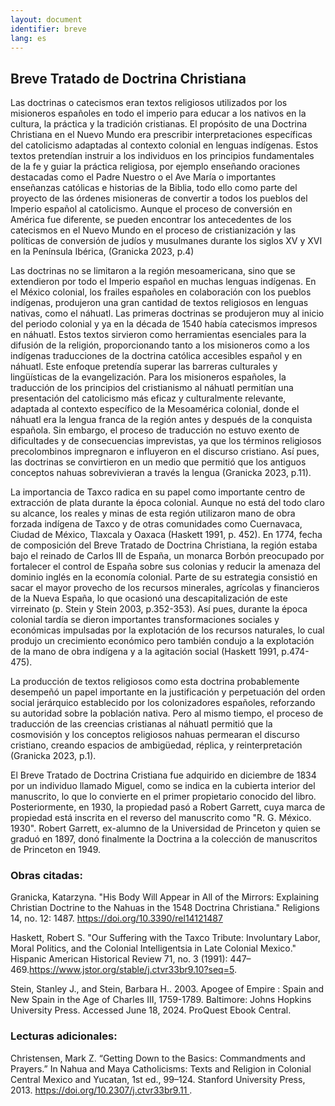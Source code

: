 ```yaml
---
layout: document
identifier: breve
lang: es
---
```

<h2>Breve Tratado de Doctrina Christiana</h2>
<p>Las doctrinas o catecismos eran textos religiosos utilizados por los misioneros españoles en todo el imperio para educar a los nativos en la cultura, la práctica y la tradición cristianas. El propósito de una Doctrina Christiana en el Nuevo Mundo era prescribir interpretaciones específicas del catolicismo adaptadas al contexto colonial en lenguas indígenas. Estos textos pretendían instruir a los individuos en los principios fundamentales de la fe y guiar la práctica religiosa, por ejemplo enseñando oraciones destacadas como el Padre Nuestro o el Ave María o importantes enseñanzas católicas e historias de la Biblia, todo ello como parte del proyecto de las órdenes misioneras de convertir a todos los pueblos del Imperio español al catolicismo. Aunque el proceso de conversión en América fue diferente, se pueden encontrar los antecedentes de los catecismos en el Nuevo Mundo en el proceso de cristianización y las políticas de conversión de judíos y musulmanes durante los siglos XV y XVI en la Península Ibérica, (Granicka 2023, p.4)</p>

<p>Las doctrinas no se limitaron a la región mesoamericana, sino que se extendieron por todo el Imperio español en muchas lenguas indígenas. En el México colonial, los frailes españoles en colaboración con los pueblos indígenas, produjeron una gran cantidad de textos religiosos en lenguas nativas, como el náhuatl. Las primeras doctrinas se produjeron muy al inicio del periodo colonial y ya en la década de 1540 había catecismos impresos en náhuatl. Estos textos sirvieron como herramientas esenciales para la difusión de la religión, proporcionando tanto a los misioneros como a los indígenas traducciones de la doctrina católica accesibles español y en náhuatl. Este enfoque pretendía superar las barreras culturales y lingüísticas de la evangelización. Para los misioneros españoles, la traducción de los principios del cristianismo al náhuatl permitían una presentación del catolicismo más eficaz y culturalmente relevante, adaptada al contexto específico de la Mesoamérica colonial, donde el náhuatl era la lengua franca de la región antes y después de la conquista española. Sin embargo, el proceso de traducción no estuvo exento de dificultades y de consecuencias imprevistas, ya que los términos religiosos precolombinos impregnaron e influyeron en el discurso cristiano. Así pues, las doctrinas se convirtieron en un medio que permitió que los antiguos conceptos nahuas sobrevivieran a través la lengua (Granicka 2023, p.11).</p>

<p>La importancia de Taxco radica en su papel como importante centro de extracción de plata durante la época colonial. Aunque no está del todo claro su alcance, los reales y minas de esta región utilizaron mano de obra forzada indígena de Taxco y de otras comunidades como Cuernavaca, Ciudad de México, Tlaxcala y Oaxaca (Haskett 1991, p. 452). En 1774, fecha de composición del Breve Tratado de Doctrina Christiana, la región estaba bajo el reinado de Carlos III de España, un monarca Borbón preocupado por fortalecer el control de España sobre sus colonias y reducir la amenaza del dominio inglés en la economía colonial. Parte de su estrategia consistió en sacar el mayor provecho de los recursos minerales, agrícolas y financieros de la Nueva España, lo que ocasionó una descapitalización de este virreinato (p. Stein y Stein 2003, p.352-353). Así pues, durante la época colonial tardía se dieron importantes transformaciones sociales y económicas impulsadas por la explotación de los recursos naturales, lo cual produjo un crecimiento económico pero también condujo a la explotación de la mano de obra indígena y a la agitación social (Haskett 1991, p.474-475).</p>

<p>La producción de textos religiosos como esta doctrina probablemente desempeñó un papel importante en la justificación y perpetuación del orden social jerárquico establecido por los colonizadores españoles, reforzando su autoridad sobre la población nativa. Pero al mismo tiempo, el proceso de traducción de las creencias cristianas al náhuatl permitió que la cosmovisión y los conceptos religiosos nahuas permearan el discurso cristiano, creando espacios de ambigüedad, réplica, y reinterpretación (Granicka 2023, p.1).</p>

<p>El Breve Tratado de Doctrina Cristiana fue adquirido en diciembre de 1834 por un individuo llamado Miguel, como se indica en la cubierta interior del manuscrito, lo que lo convierte en el primer propietario conocido del libro. Posteriormente, en 1930, la propiedad pasó a Robert Garrett, cuya marca de propiedad está inscrita en el reverso del manuscrito como "R. G. México. 1930". Robert Garrett, ex-alumno de la Universidad de Princeton y quien se graduó en 1897, donó finalmente la Doctrina a la colección de manuscritos de Princeton en 1949.</p>


<h3>Obras citadas:</h3>
<p>
    Granicka, Katarzyna. "His Body Will Appear in All of the Mirrors: Explaining
    Christian Doctrine to the Nahuas in the 1548 Doctrina Christiana." Religions
    14, no. 12: 1487.
    <a href="https://doi.org/10.3390/rel14121487">
        https://doi.org/10.3390/rel14121487
    </a>
</p>
<p>
    Haskett, Robert S. "Our Suffering with the Taxco Tribute: Involuntary Labor,
    Moral Politics, and the Colonial Intelligentsia in Late Colonial Mexico."
    Hispanic American Historical Review 71, no. 3 (1991):
    447–469.<a href="https://www.jstor.org/stable/j.ctvr33br9.10?seq=5">https://www.jstor.org/stable/j.ctvr33br9.10?seq=5</a>.
</p>
<p>
    Stein, Stanley J., and Stein, Barbara H.. 2003. Apogee of Empire : Spain and
    New Spain in the Age of Charles III, 1759-1789. Baltimore: Johns Hopkins
    University Press. Accessed June 18, 2024. ProQuest Ebook Central.
</p>

<h3>Lecturas adicionales:</h3>
<p>
    Christensen, Mark Z. “Getting Down to the Basics: Commandments and Prayers.”
    In Nahua and Maya Catholicisms: Texts and Religion in Colonial Central
    Mexico and Yucatan, 1st ed., 99–124. Stanford University Press, 2013.
    <a href="https://doi.org/10.2307/j.ctvr33br9.11">
        https://doi.org/10.2307/j.ctvr33br9.11
    </a>
    .
</p>

